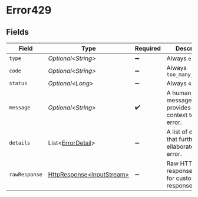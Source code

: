 # Error429


## Fields

| Field                                                                                                                          | Type                                                                                                                           | Required                                                                                                                       | Description                                                                                                                    | Example                                                                                                                        |
| ------------------------------------------------------------------------------------------------------------------------------ | ------------------------------------------------------------------------------------------------------------------------------ | ------------------------------------------------------------------------------------------------------------------------------ | ------------------------------------------------------------------------------------------------------------------------------ | ------------------------------------------------------------------------------------------------------------------------------ |
| `type`                                                                                                                         | *Optional\<String>*                                                                                                            | :heavy_minus_sign:                                                                                                             | Always `error`.                                                                                                                | error                                                                                                                          |
| `code`                                                                                                                         | *Optional\<String>*                                                                                                            | :heavy_minus_sign:                                                                                                             | Always `too_many_requests`                                                                                                     | too_many_requests                                                                                                              |
| `status`                                                                                                                       | *Optional\<Long>*                                                                                                              | :heavy_minus_sign:                                                                                                             | Always `429`.                                                                                                                  | 429                                                                                                                            |
| `message`                                                                                                                      | *Optional\<String>*                                                                                                            | :heavy_check_mark:                                                                                                             | A human readable message that provides more context to the error.                                                              | Request failed validation                                                                                                      |
| `details`                                                                                                                      | List\<[ErrorDetail](../../models/components/ErrorDetail.md)>                                                                   | :heavy_minus_sign:                                                                                                             | A list of details that further ellaborate on the error.                                                                        |                                                                                                                                |
| `rawResponse`                                                                                                                  | [HttpResponse\<InputStream>](https://docs.oracle.com/en/java/javase/11/docs/api/java.net.http/java/net/http/HttpResponse.html) | :heavy_minus_sign:                                                                                                             | Raw HTTP response; suitable for custom response parsing                                                                        |                                                                                                                                |